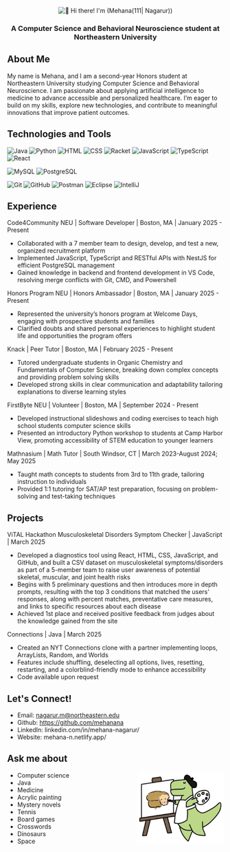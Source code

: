 <p align="center">
  <img src="https://raw.githubusercontent.com/mehanana/mehanana/master/Hi%20🌺%20I’m%20Mehana!.gif" 
       height="250" 
       width="500" 
       alt="👋 Hi there! I'm (Mehana(111| Nagarur))" 
       title="👋 Hi there! I'm (Mehana(111| Nagarur))"/>
</p>
<h3 align="center">A Computer Science and Behavioral Neuroscience student at Northeastern University</h3>

## About Me
My name is Mehana, and I am a second-year Honors student at Northeastern University studying Computer Science and Behavioral Neuroscience. I am passionate about applying artificial intelligence to medicine to advance accessible and personalized healthcare. I’m eager to build on my skills, explore new technologies, and contribute to meaningful innovations that improve patient outcomes.

## Technologies and Tools
![Java](https://img.shields.io/badge/java-%23ED8B00.svg?style=for-the-badge&logo=openjdk&logoColor=white)
![Python](https://img.shields.io/badge/python-3670A0?style=for-the-badge&logo=python&logoColor=ffdd54)
![HTML](https://img.shields.io/badge/html-ebb39b.svg?style=for-the-badge&logo=html5&logoColor=%2361DAF)
![CSS](https://img.shields.io/badge/css-2e54e0.svg?style=for-the-badge&logo=css&logoColor=%2361DAF)
![Racket](https://img.shields.io/badge/racket-445aa4.svg?style=for-the-badge&logo=racket&logoColor=922a27)
![JavaScript](https://img.shields.io/badge/javascript-f7da61.svg?style=for-the-badge&logo=javascript&logoColor=383936)
![TypeScript](https://img.shields.io/badge/typescript-%23007ACC.svg?style=for-the-badge&logo=typescript&logoColor=white)
![React](https://img.shields.io/badge/react-%2320232a.svg?style=for-the-badge&logo=react&logoColor=%2361DAFB)

![MySQL](https://img.shields.io/badge/mysql-d99539.svg?style=for-the-badge&logo=mysql&logoColor=2f648a)
![PostgreSQL](https://img.shields.io/badge/postgresql-436593.svg?style=for-the-badge&logo=postgresql&logoColor=ffffff)

![Git](https://img.shields.io/badge/git-%23F05033.svg?style=for-the-badge&logo=git&logoColor=white)
![GitHub](https://img.shields.io/badge/github-%23121011.svg?style=for-the-badge&logo=github&logoColor=white)
![Postman](https://img.shields.io/badge/Postman-FF6C37?style=for-the-badge&logo=postman&logoColor=white)
![Eclipse](https://img.shields.io/badge/eclipse-322957.svg?style=for-the-badge&logo=eclipse&logoColor=ea9b45)
![IntelliJ](https://img.shields.io/badge/intellij-b94c7f.svg?style=for-the-badge&logo=intellijidea&logoColor=ffae45)


## Experience
Code4Community NEU | Software Developer | Boston, MA | January 2025 - Present   
- Collaborated with a 7 member team to design, develop, and test a new, organized recruitment platform
- Implemented JavaScript, TypeScript and RESTful APIs with NestJS for efficient PostgreSQL management
- Gained knowledge in backend and frontend development in VS Code, resolving merge conflicts with Git, CMD, and Powershell

Honors Program NEU | Honors Ambassador | Boston, MA | January 2025 - Present   
- Represented the university’s honors program at Welcome Days, engaging with prospective students and families
- Clarified doubts and shared personal experiences to highlight student life and opportunities the program offers

Knack | Peer Tutor | Boston, MA | February 2025 - Present                                                                                                                                                 
- Tutored undergraduate students in Organic Chemistry and Fundamentals of Computer Science, breaking down complex concepts and providing problem solving skills
- Developed strong skills in clear communication and adaptability tailoring explanations to diverse learning styles

FirstByte NEU | Volunteer | Boston, MA | September 2024 - Present
- Developed instructional slideshows and coding exercises to teach high school students computer science skills
- Presented an introductory Python workshop to students at Camp Harbor View, promoting accessibility of STEM education to younger learners

Mathnasium | Math Tutor | South Windsor, CT | March 2023-August 2024; May 2025       
- Taught math concepts to students from 3rd to 11th grade, tailoring instruction to individuals
- Provided 1:1 tutoring for SAT/AP test preparation, focusing on problem-solving and test-taking techniques

## Projects
ViTAL Hackathon Musculoskeletal Disorders Symptom Checker | JavaScript | March 2025
- Developed a diagnostics tool using React, HTML, CSS, JavaScript, and GitHub, and built a CSV dataset on musculoskeletal symptoms/disorders as part of a 5-member team to raise user awareness of potential skeletal, muscular, and joint health risks
- Begins with 5 preliminary questions and then introduces more in depth prompts, resulting with the top 3 conditions that matched the users' responses, along with percent matches, preventative care measures, and links to specific resources about each disease
- Achieved 1st place and received positive feedback from judges about the knowledge gained from the site

Connections | Java | March 2025
- Created an NYT Connections clone with a partner implementing loops, ArrayLists, Random, and Worlds
- Features include shuffling, deselecting all options, lives, resetting, restarting, and a colorblind-friendly mode to enhance accessibility
- Code available upon request

## Let's Connect!
- Email: nagarur.m@northeastern.edu
- Github: https://github.com/mehanana
- LinkedIn: linkedin.com/in/mehana-nagarur/
- Website: mehana-n.netlify.app/

## Ask me about 
<img align='right' margin-right='200px' src='dino gif.webp' width='200"'> 
  <ul>
    <li>Computer science</li>
    <li>Java</li>
    <li>Medicine</li>
    <li>Acrylic painting</li>
    <li>Mystery novels</li>
    <li>Tennis</li>
    <li>Board games</li>
    <li>Crosswords</li>
    <li>Dinosaurs</li>
    <li>Space</li>
  </ul>
